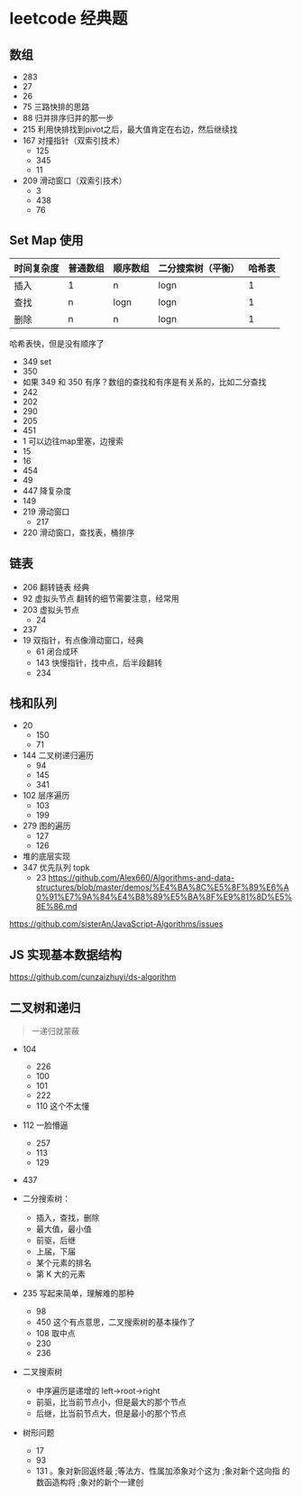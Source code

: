 # leetcode 经典题

## 数组

* 283
* 27
* 26
* 75 三路快排的思路
* 88 归并排序归并的那一步
* 215 利用快排找到pivot之后，最大值肯定在右边，然后继续找
* 167 对撞指针（双索引技术）
  * 125
  * 345
  * 11
* 209 滑动窗口（双索引技术）
  * 3
  * 438
  * 76

## Set Map 使用

|时间复杂度|普通数组|顺序数组|二分搜索树（平衡）|哈希表|
|---|---|---|---|---|
|插入|1|n|logn|1|
|查找|n|logn|logn|1|
|删除|n|n|logn|1|

哈希表快，但是没有顺序了

* 349 set
* 350
* 如果 349 和 350 有序？数组的查找和有序是有关系的，比如二分查找
* 242
* 202
* 290
* 205
* 451
* 1 可以边往map里塞，边搜索
* 15
* 16
* 454
* 49
* 447 降复杂度
* 149
* 219 滑动窗口
  * 217
* 220 滑动窗口，查找表，桶排序

## 链表

* 206 翻转链表 经典
* 92 虚拟头节点 翻转的细节需要注意，经常用
* 203 虚拟头节点
  * 24
* 237
* 19 双指针，有点像滑动窗口，经典
  * 61 闭合成环
  * 143 快慢指针，找中点，后半段翻转
  * 234

## 栈和队列

* 20
  * 150
  * 71
* 144 二叉树递归遍历 
  * 94
  * 145
  * 341
* 102 层序遍历
  * 103
  * 199
* 279 图的遍历
  * 127
  * 126
* 堆的底层实现
* 347 优先队列 topk
  * 23
https://github.com/Alex660/Algorithms-and-data-structures/blob/master/demos/%E4%BA%8C%E5%8F%89%E6%A0%91%E7%9A%84%E4%B8%89%E5%BA%8F%E9%81%8D%E5%8E%86.md

https://github.com/sisterAn/JavaScript-Algorithms/issues

## JS 实现基本数据结构

https://github.com/cunzaizhuyi/ds-algorithm

## 二叉树和递归

> 一递归就蒙蔽

* 104
  * 226
  * 100
  * 101
  * 222
  * 110 这个不太懂
* 112 一脸懵逼
  * 257
  * 113
  * 129
* 437
* 二分搜索树：
  * 插入，查找，删除
  * 最大值，最小值
  * 前驱，后继
  * 上届，下届
  * 某个元素的排名
  * 第 K 大的元素
* 235 写起来简单，理解难的那种
  * 98
  * 450 这个有点意思，二叉搜索树的基本操作了
  * 108 取中点
  * 230
  * 236

* 二叉搜索树
  * 中序遍历是递增的 left->root->right
  * 前驱，比当前节点小，但是最大的那个节点
  * 后继，比当前节点大，但是最小的那个节点

* 树形问题
  * 17
  * 93
  * 131
  。象对新回返终最 ;等法方、性属加添象对个这为 ;象对新个这向指 的数函造构将 ;象对的新个一建创